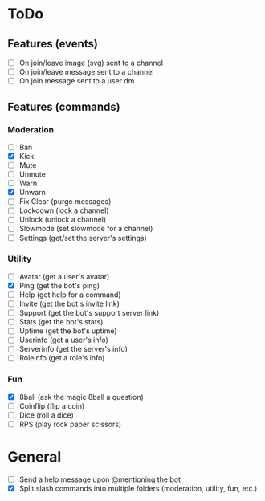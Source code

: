 # ToDo

## Features (events)

- [ ] On join/leave image (svg) sent to a channel
- [ ] On join/leave message sent to a channel
- [ ] On join message sent to a user dm

## Features (commands)

### Moderation

- [ ] Ban
- [x] Kick
- [ ] Mute
- [ ] Unmute
- [ ] Warn
- [x] Unwarn
- [ ] Fix Clear (purge messages)
- [ ] Lockdown (lock a channel)
- [ ] Unlock (unlock a channel)
- [ ] Slowmode (set slowmode for a channel)
- [ ] Settings (get/set the server's settings)

### Utility

- [ ] Avatar (get a user's avatar)
- [x] Ping (get the bot's ping)
- [ ] Help (get help for a command)
- [ ] Invite (get the bot's invite link)
- [ ] Support (get the bot's support server link)
- [ ] Stats (get the bot's stats)
- [ ] Uptime (get the bot's uptime)
- [ ] Userinfo (get a user's info)
- [ ] Serverinfo (get the server's info)
- [ ] Roleinfo (get a role's info)

### Fun

- [x] 8ball (ask the magic 8ball a question)
- [ ] Coinflip (flip a coin)
- [ ] Dice (roll a dice)
- [ ] RPS (play rock paper scissors)

# General

- [ ] Send a help message upon @mentioning the bot
- [x] Split slash commands into multiple folders (moderation, utility, fun, etc.)
